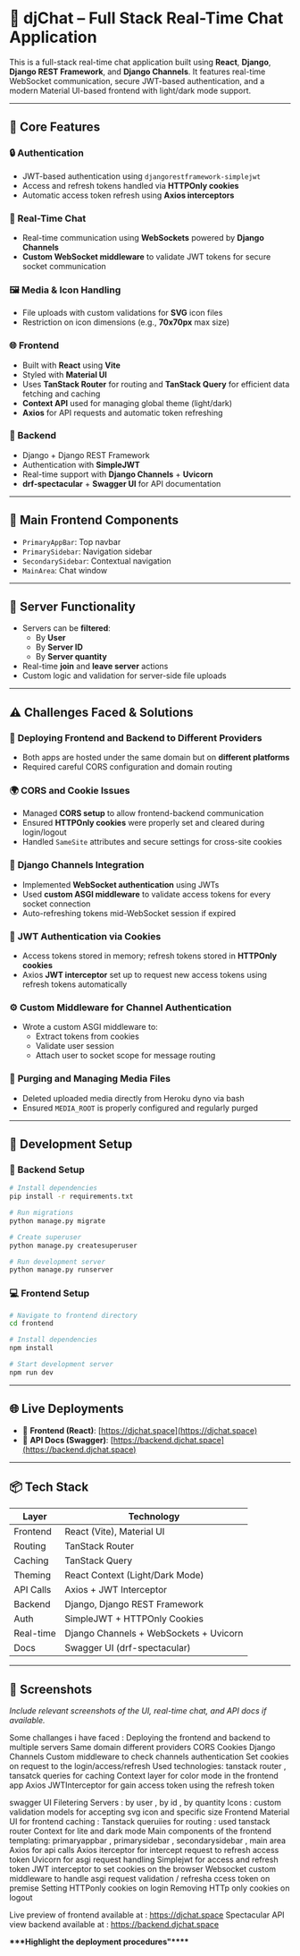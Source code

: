 # 💬 djChat – Full Stack Real-Time Chat Application

This is a full-stack real-time chat application built using **React**, **Django**, **Django REST Framework**, and **Django Channels**. It features real-time WebSocket communication, secure JWT-based authentication, and a modern Material UI-based frontend with light/dark mode support.

---

## 🚀 Core Features

### 🔒 Authentication

- JWT-based authentication using `djangorestframework-simplejwt`
- Access and refresh tokens handled via **HTTPOnly cookies**
- Automatic access token refresh using **Axios interceptors**

### 📡 Real-Time Chat

- Real-time communication using **WebSockets** powered by **Django Channels**
- **Custom WebSocket middleware** to validate JWT tokens for secure socket communication

### 🖼️ Media & Icon Handling

- File uploads with custom validations for **SVG** icon files
- Restriction on icon dimensions (e.g., **70x70px** max size)

### 🌐 Frontend

- Built with **React** using **Vite**
- Styled with **Material UI**
- Uses **TanStack Router** for routing and **TanStack Query** for efficient data fetching and caching
- **Context API** used for managing global theme (light/dark)
- **Axios** for API requests and automatic token refreshing

### 🧠 Backend

- Django + Django REST Framework
- Authentication with **SimpleJWT**
- Real-time support with **Django Channels** + **Uvicorn**
- **drf-spectacular** + **Swagger UI** for API documentation

---

## 🧩 Main Frontend Components

- `PrimaryAppBar`: Top navbar
- `PrimarySidebar`: Navigation sidebar
- `SecondarySidebar`: Contextual navigation
- `MainArea`: Chat window

---

## 🎯 Server Functionality

- Servers can be **filtered**:
  - By **User**
  - By **Server ID**
  - By **Server quantity**
- Real-time **join** and **leave server** actions
- Custom logic and validation for server-side file uploads

---

## ⚠️ Challenges Faced & Solutions

### 🔁 **Deploying Frontend and Backend to Different Providers**

- Both apps are hosted under the same domain but on **different platforms**
- Required careful CORS configuration and domain routing

### 🌍 **CORS and Cookie Issues**

- Managed **CORS setup** to allow frontend-backend communication
- Ensured **HTTPOnly cookies** were properly set and cleared during login/logout
- Handled `SameSite` attributes and secure settings for cross-site cookies

### 🧪 **Django Channels Integration**

- Implemented **WebSocket authentication** using JWTs
- Used **custom ASGI middleware** to validate access tokens for every socket connection
- Auto-refreshing tokens mid-WebSocket session if expired

### 🔐 **JWT Authentication via Cookies**

- Access tokens stored in memory; refresh tokens stored in **HTTPOnly cookies**
- Axios **JWT interceptor** set up to request new access tokens using refresh tokens automatically

### ⚙️ **Custom Middleware for Channel Authentication**

- Wrote a custom ASGI middleware to:
  - Extract tokens from cookies
  - Validate user session
  - Attach user to socket scope for message routing

### 💾 **Purging and Managing Media Files**

- Deleted uploaded media directly from Heroku dyno via bash
- Ensured `MEDIA_ROOT` is properly configured and regularly purged

---

## 🧪 Development Setup

### 🔧 Backend Setup

```bash
# Install dependencies
pip install -r requirements.txt

# Run migrations
python manage.py migrate

# Create superuser
python manage.py createsuperuser

# Run development server
python manage.py runserver
```

### 💻 Frontend Setup

```bash
# Navigate to frontend directory
cd frontend

# Install dependencies
npm install

# Start development server
npm run dev
```

---

## 🌐 Live Deployments

- 🔵 **Frontend (React)**: [https://djchat.space](https://djchat.space)
- 🔴 **API Docs (Swagger)**: [https://backend.djchat.space](https://backend.djchat.space)

---

## 📦 Tech Stack

| Layer     | Technology                             |
| --------- | -------------------------------------- |
| Frontend  | React (Vite), Material UI              |
| Routing   | TanStack Router                        |
| Caching   | TanStack Query                         |
| Theming   | React Context (Light/Dark Mode)        |
| API Calls | Axios + JWT Interceptor                |
| Backend   | Django, Django REST Framework          |
| Auth      | SimpleJWT + HTTPOnly Cookies           |
| Real-time | Django Channels + WebSockets + Uvicorn |
| Docs      | Swagger UI (drf-spectacular)           |

---

## 📸 Screenshots

_Include relevant screenshots of the UI, real-time chat, and API docs if available._

Some challanges i have faced :
Deploying the frontend and backend to multiple servers
Same domain different providers
CORS Cookies
Django Channels
Custom middleware to check channels authentication
Set cookies on request to the login/access/refresh
Used technologies:
tanstack router , tansatck queries for caching
Context layer for color mode in the frontend app
Axios JWTInterceptor for gain access token using the refresh token

swagger UI
Filetering Servers :
by user , by id , by quantity
Icons :
custom validation models for accepting svg icon and specific size
Frontend Material UI
for frontend caching : Tanstack queruiies
for routing : used tanstack router
Context for lite and dark mode
Main components of the frontend templating: primaryappbar , primarysidebar , secondarysidebar , main area
Axios for api calls
Axios iterceptor for intercept request to refresh access token
Uvicorn for asgi request handling
Simplejwt for access and refresh token
JWT interceptor to set cookies on the browser
Websocket custom middleware to handle asgi request validation / refresha ccess token on premise
Setting HTTPonly cookies on login
Removing HTTp only cookies on logout

Live preview of frontend available at : https://djchat.space
Spectacular API view backend available at : https://backend.djchat.space

**\*\*\***Highlight the deployment procedures"**\*\*\*\***
